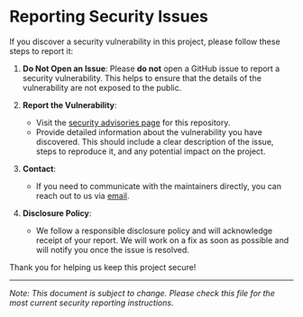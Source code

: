 # Reporting Security Issues

If you discover a security vulnerability in this project, please follow these steps to report it:

1. **Do Not Open an Issue**: Please **do not** open a GitHub issue to report a security vulnerability. This helps to ensure that the details of the vulnerability are not exposed to the public.

2. **Report the Vulnerability**:
   - Visit the [security advisories page](https://github.com/palcarazm/batchjs/security/advisories/new) for this repository.
   - Provide detailed information about the vulnerability you have discovered. This should include a clear description of the issue, steps to reproduce it, and any potential impact on the project.

3. **Contact**:
   - If you need to communicate with the maintainers directly, you can reach out to us via [email](mailto:pablo@alcarazm.es).

4. **Disclosure Policy**:
   - We follow a responsible disclosure policy and will acknowledge receipt of your report. We will work on a fix as soon as possible and will notify you once the issue is resolved.

Thank you for helping us keep this project secure!

---

*Note: This document is subject to change. Please check this file for the most current security reporting instructions.*

